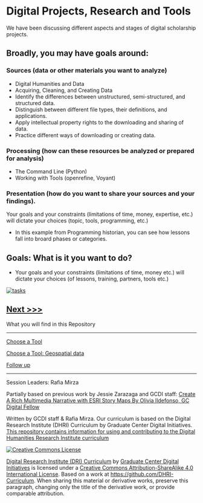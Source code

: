 

# Digital Projects, Research and Tools

We have been discussing different aspects and stages of digital scholarship projects. 

## Broadly, you may have goals around: 
### Sources (data or other materials you want to analyze)
* Digital Humanities and Data
* Acquiring, Cleaning, and Creating Data
* Identify the differences between unstructured, semi-structured, and structured data.
* Distinguish between different file types, their definitions, and applications.
* Apply intellectual property rights to the downloading and sharing of data.
* Practice different ways of downloading or creating data.
### Processing (how can these resources be analyzed or prepared for analysis) 
* The Command Line (Python)
* Working with Tools (openrefine, Voyant)
### Presentation (how do you want to share your sources and your findings). 


Your goals and your constraints (limitations of time, money, expertise, etc.) will dictate your choices (topic, tools, programming, etc.)

* In this example from Programming historian, you can see how lessons fall into broard phases or categories. 


## Goals: What is it you want to do? 
* Your goals and your constraints (limitations of time, money etc.) will dictate your choices (of lessons, training, partners, tools etc.)

[![tasks](https://github.com/SouthernMethodistUniversity/tools/blob/master/images/phlessons.PNG)](https://programminghistorian.org/posts/full-text-search)




[Next >>>](sections/choose.md)  
----

What you will find in this Repository

-----

[Choose a Tool](sections/failure.md)  

[Choose a Tool: Geospatial data](sections/sgeospatialmd)

[Follow up](sections/continue.md)



-----

Session Leaders: Rafia Mirza

Partially based on previous work by Jessie Zarazaga and  GCDI staff: [Create A Rich Multimedia Narrative with ESRI Story Maps By Olivia Ildefonso, GC Digital Fellow](https://www.arcgis.com/apps/Cascade/index.html?appid=581c9883c9fa4bab8f8048eaa130a813)

Written by GCDI staff & Rafia Mirza.
Our curriculum is based on the Digital Research Institute (DHRI) Curriculum by Graduate Center Digital Initiatives.   
[This repository contains information for using and contributing to the Digital Humanities Research Institute curriculum](https://github.com/DHRI-Curriculum/guide) 

[![Creative Commons License](https://i.creativecommons.org/l/by-sa/4.0/88x31.png)](http://creativecommons.org/licenses/by-sa/4.0/)

[Digital Research Institute (DRI) Curriculum](http://purl.org/dc/terms/) by [Graduate Center Digital Initiatives](https://gcdi.commons.gc.cuny.edu/) is licensed under a [Creative Commons Attribution-ShareAlike 4.0 International License](http://creativecommons.org/licenses/by-sa/4.0/). Based on a work at <https://github.com/DHRI-Curriculum>. When sharing this material or derivative works, preserve this paragraph, changing only the title of the derivative work, or provide comparable attribution.

